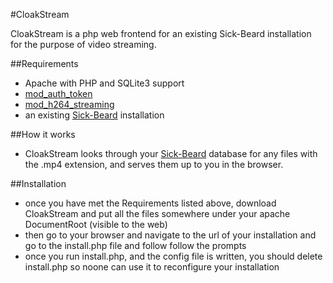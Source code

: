 #CloakStream

CloakStream is a php web frontend for an existing Sick-Beard installation for the purpose of video streaming.

##Requirements
* Apache with PHP and SQLite3 support
* [mod_auth_token](http://code.google.com/p/mod-auth-token/)
* [mod_h264_streaming](http://h264.code-shop.com/trac/wiki/Mod-H264-Streaming-Apache-Version2)
* an existing [Sick-Beard](https://github.com/midgetspy/Sick-Beard) installation

##How it works
* CloakStream looks through your [Sick-Beard](https://github.com/midgetspy/Sick-Beard) database for any files with the .mp4 extension, and serves them up to you in the browser.

##Installation
* once you have met the Requirements listed above, download CloakStream and put all the files somewhere under your apache DocumentRoot (visible to the web)
* then go to your browser and navigate to the url of your installation and go to the install.php file and follow follow the prompts
* once you run install.php, and the config file is written, you should delete install.php so noone can use it to reconfigure your installation
